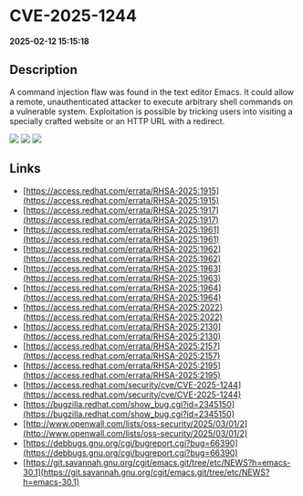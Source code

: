 # CVE-2025-1244

**2025-02-12 15:15:18**

## Description
A command injection flaw was found in the text editor Emacs. It could allow a remote, unauthenticated attacker to execute arbitrary shell commands on a vulnerable system. Exploitation is possible by tricking users into visiting a specially crafted website or an HTTP URL with a redirect.

![](https://img.shields.io/static/v1?label=Score&message=8.8&color=red)
![](https://img.shields.io/static/v1?label=Severity&message=HIGH&color=red)
![](https://img.shields.io/static/v1?label=CWE&message=RCE&color=green)

## Links
- [https://access.redhat.com/errata/RHSA-2025:1915](https://access.redhat.com/errata/RHSA-2025:1915)
- [https://access.redhat.com/errata/RHSA-2025:1917](https://access.redhat.com/errata/RHSA-2025:1917)
- [https://access.redhat.com/errata/RHSA-2025:1961](https://access.redhat.com/errata/RHSA-2025:1961)
- [https://access.redhat.com/errata/RHSA-2025:1962](https://access.redhat.com/errata/RHSA-2025:1962)
- [https://access.redhat.com/errata/RHSA-2025:1963](https://access.redhat.com/errata/RHSA-2025:1963)
- [https://access.redhat.com/errata/RHSA-2025:1964](https://access.redhat.com/errata/RHSA-2025:1964)
- [https://access.redhat.com/errata/RHSA-2025:2022](https://access.redhat.com/errata/RHSA-2025:2022)
- [https://access.redhat.com/errata/RHSA-2025:2130](https://access.redhat.com/errata/RHSA-2025:2130)
- [https://access.redhat.com/errata/RHSA-2025:2157](https://access.redhat.com/errata/RHSA-2025:2157)
- [https://access.redhat.com/errata/RHSA-2025:2195](https://access.redhat.com/errata/RHSA-2025:2195)
- [https://access.redhat.com/security/cve/CVE-2025-1244](https://access.redhat.com/security/cve/CVE-2025-1244)
- [https://bugzilla.redhat.com/show_bug.cgi?id=2345150](https://bugzilla.redhat.com/show_bug.cgi?id=2345150)
- [http://www.openwall.com/lists/oss-security/2025/03/01/2](http://www.openwall.com/lists/oss-security/2025/03/01/2)
- [https://debbugs.gnu.org/cgi/bugreport.cgi?bug=66390](https://debbugs.gnu.org/cgi/bugreport.cgi?bug=66390)
- [https://git.savannah.gnu.org/cgit/emacs.git/tree/etc/NEWS?h=emacs-30.1](https://git.savannah.gnu.org/cgit/emacs.git/tree/etc/NEWS?h=emacs-30.1)
